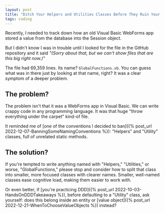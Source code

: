 ```yaml
---
layout: post
title: "Ditch Your Helpers and Utilities Classes Before They Ruin Your Code"
tags: coding
---
```


Recently, I needed to track down how an old Visual Basic WebForms app stored a value from the database into the Session object.

But I didn't know I was in trouble until I looked for the file in the GitHub repository and it said _"(Sorry about that, but we can't show files that are this big right now.)"_

The file had 69,359 lines. Its name? `GlobalFunctions.vb`. You can guess what was in there just by looking at that name, right? It was a clear symptom of a deeper problem.

## The problem?

The problem isn't that it was a WebForms app in Visual Basic. We can write crappy code in any programming language. It was that huge "throw everything under the carpet" kind-of file.

It reminded me of [one of the conventions I decided to ban]({% post_url 2022-12-07-BanningSomeNamingConventions %}): "Helpers" and "Utility" classes, full of unrelated static methods.

## The solution?

If you're tempted to write anything named with "Helpers," "Utilities," or worse,  "GlobalFunctions," please stop and consider how to split that class into smaller, more focused classes with clearer names. Smaller, well-named classes ease cognitive load, making them easier to work with.

Or even better, if [you're practicing DDD]({% post_url 2022-10-03-HandsOnDDDTakeaways %}), before defaulting to a "Utility" class, ask yourself: does this belong inside an entity or [value object]({% post_url 2022-12-21-WhenToChooseValueObjects %}) instead?
